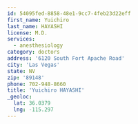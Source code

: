 ```yaml
---
id: 54095fed-8858-48e1-9cc7-4feb23d22eff
first_name: Yuichiro
last_name: HAYASHI
license: M.D.
services:
  - anesthesiology
category: doctors
address: '6120 South Fort Apache Road'
city: 'Las Vegas'
state: NV
zip: '89148'
phone: 702-948-8660
title: 'Yuichiro HAYASHI'
_geoloc:
  lat: 36.0379
  lng: -115.297
---
```

